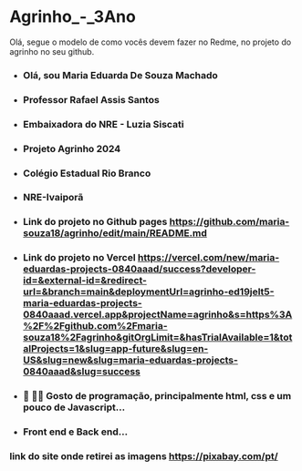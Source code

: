 # Agrinho_-_3Ano
Olá, segue o modelo de como vocês devem fazer no Redme, no projeto do agrinho no seu github.


- ### Olá, sou Maria Eduarda De Souza Machado
- ### Professor Rafael Assis Santos
- ### Embaixadora do NRE - Luzia Siscati
- ### Projeto Agrinho 2024
- ### Colégio Estadual Rio Branco
- ### NRE-Ivaiporã
- ### Link do projeto no Github pages https://github.com/maria-souza18/agrinho/edit/main/README.md
- ### Link do projeto no Vercel https://vercel.com/new/maria-eduardas-projects-0840aaad/success?developer-id=&external-id=&redirect-url=&branch=main&deploymentUrl=agrinho-ed19jelt5-maria-eduardas-projects-0840aaad.vercel.app&projectName=agrinho&s=https%3A%2F%2Fgithub.com%2Fmaria-souza18%2Fagrinho&gitOrgLimit=&hasTrialAvailable=1&totalProjects=1&slug=app-future&slug=en-US&slug=new&slug=maria-eduardas-projects-0840aaad&slug=success
- ### 👀 👨‍💻 Gosto de programação, principalmente html, css e um pouco de Javascript...
- ### Front end e Back end...
 

### link do site onde retirei as imagens https://pixabay.com/pt/
